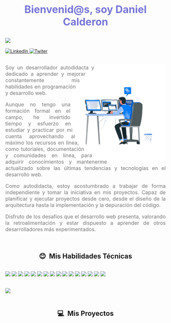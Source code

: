 <h1 align="center" style='margin: 0; font-size: 2rem; text-align: center; color: #7776d6;'>Bienvenid@s, soy Daniel Calderon</h1>
<br />

![](https://komarev.com/ghpvc/?username=Kapelu-github-Kapelu&color=blue&style=plastic&label=Visitas)

<section>
	<a
		href="https://www.linkedin.com/in/daniel-calderon-4a4854215/"
		target="-blank"
		reel="noopener"
	>
		<img
			src="https://img.shields.io/badge/LinkedIn-0077B5?style=plastic&logo=linkedin&logoColor=white&link=https://www.linkedin.com/in/daniel-calderon-4a4854215/"
			alt="LinkedIn"
		/>
	</a>
    <a
		href="https://twitter.com/ddanielcalderon"
		target="-blank"
		reel="noopener"
	>
		<img
			src="https://img.shields.io/badge/Twitter-0077B5?style=plastic&logo=twitter&logoColor=white&link=https://twitter.com/ddanielcalderon"
			alt="Twiter"
		/>
	</a>
</section>


<br>
<section style='padding: 0; text-align: justify; color: #f1ebeb;'>
    <img width="300" height="300" align="right" src="https://raw.githubusercontent.com/Kapelu/Kapelu/main/public/png/README-acerca.png" alt="Acerca de mi" style='shape-outside: circle();'>
    <p style='font-size: 1rem;color: #777;'>
    Soy un desarrollador autodidacta y dedicado a aprender y mejorar 
    constantemente mis habilidades en programación y desarrollo web.
    </p>
    <p style='font-size: 1rem;color: #777;'>
    Aunque no tengo una formación formal en el campo, he invertido tiempo y 
    esfuerzo en estudiar y practicar por mi cuenta aprovechando al máximo los recursos 
    en línea, como tutoriales, documentación y comunidades en línea, para adquirir 
    conocimientos y mantenerme actualizado sobre las últimas tendencias y tecnologías 
    en el desarrollo web.
    </p>
    <p style='font-size: 1rem;color: #777;'>
    Como autodidacta, estoy acostumbrado a trabajar de forma independiente y tomar la 
    iniciativa en mis proyectos. Capaz de planificar y ejecutar proyectos desde cero, 
    desde el diseño de la arquitectura hasta la implementación y la depuración del código.
    </p> 
    <p style='font-size: 1rem;color: #777;'>
    Disfruto de los desafíos que el desarrollo web presenta, valorando la retroalimentación 
    y estar dispuesto a aprender de otros desarrolladores más experimentados. 
    </p>
</section>
<br>
<section>
    <h2 align="center">😊 &nbsp;Mis Habilidades Técnicas</h2>
    <br>
	<img src="https://img.shields.io/badge/-Ubuntu-333333?style=flat&logo=Ubuntu"/>
	<img src="https://img.shields.io/badge/-Git-333333?style=flat&logo=git" />
	<img src="https://img.shields.io/badge/-GitHub-333333?style=flat&logo=github" />
	<img src="https://img.shields.io/badge/-HTML5-333333?style=flat&logo=HTML5" />
	<img src="https://img.shields.io/badge/-CSS-333333?style=flat&logo=CSS3&logoColor=1572B6" />
	<img src="https://img.shields.io/badge/-JavaScript-333333?style=flat&logo=javascript" />
	<img src="https://img.shields.io/badge/-bootrstap.js-333333?style=flat&logo=bootstrap" />
	<img src="https://img.shields.io/badge/-sass.js-333333?style=flat&logo=sass" />
	<img src="https://img.shields.io/badge/-Node.js-333333?style=flat&logo=node.js" />
	<!-- <img src="https://img.shields.io/badge/-less.js-333333?style=flat&logo=less" /> -->
	<img src="https://img.shields.io/badge/-express.js-333333?style=flat&logo=express" />
	<img src="https://img.shields.io/badge/-axios.js-333333?style=flat&logo=axios" />
	<img src="https://img.shields.io/badge/-nomgodb.js-333333?style=flat&logo=mongodb" />
	<img src="https://img.shields.io/badge/-Markdown-333333?style=flat&logo=markdown" />
	<img src="https://img.shields.io/badge/-npm.js-333333?style=flat&logo=npm" />
	<img src="https://img.shields.io/badge/-gnubash-333333?style=flat&logo=gnubash" /> 
	<img src="https://img.shields.io/badge/-figma-333333?style=flat&logo=figma" />
    <br><br><br>
    <div>
    <a href="https://github.com/Kapelu/github-readme-stats">
		<img src="https://github-readme-stats.vercel.app/api/top-langs/?username=Kapelu&custom_title=Lenguajes%20mas%20usados&theme=calm&card_width=850" />
    </div>
	</a>
</section>
<br>
<h2 align="center">💻 &nbsp;Mis Proyectos</h2>

